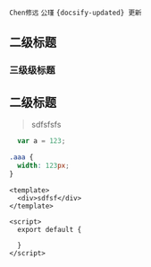 `Chen修远` `公瑾` `{docsify-updated} 更新`

## 二级标题

### 三级级标题

## 二级标题

> sdfsfsfs

```js
  var a = 123;
```


```css
.aaa {
  width: 123px;
}
```

```vue
<template>
  <div>sdfsf</div>
</template>

<script>
  export default {

  }
</script>
```